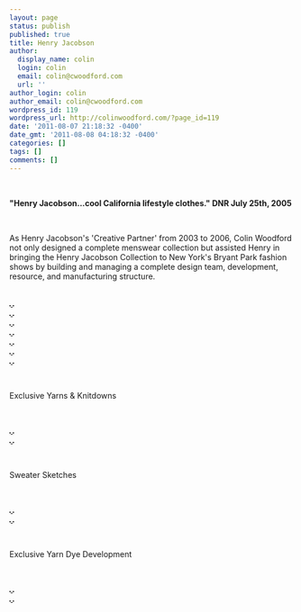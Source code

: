 ```yaml
---
layout: page
status: publish
published: true
title: Henry Jacobson
author:
  display_name: colin
  login: colin
  email: colin@cwoodford.com
  url: ''
author_login: colin
author_email: colin@cwoodford.com
wordpress_id: 119
wordpress_url: http://colinwoodford.com/?page_id=119
date: '2011-08-07 21:18:32 -0400'
date_gmt: '2011-08-08 04:18:32 -0400'
categories: []
tags: []
comments: []
---
```



<div class="gallery">
	<br />
    <p align = "left"><strong>"Henry Jacobson...cool California lifestyle clothes." DNR July 25th, 2005</strong></p>
    <p>&nbsp;</p>
    <p align = "left">As Henry Jacobson's 'Creative Partner' from 2003 to 2006, Colin Woodford not only designed a complete menswear collection but assisted Henry in bringing the Henry Jacobson Collection to New York's Bryant Park fashion shows by building and managing a complete design team, development, resource, and manufacturing structure.</p>
    <br />
	<div class="gallery-one-line">
		<a href="henry-jacobson01.jpg" data-lightbox="henry-jacobson">
		    <img border = "1" src="henry-jacobson01.jpg" class="gallery-henry-jacobson" alt="">
	    </a>
		<a href="henry-jacobson02.jpg" data-lightbox="henry-jacobson">
		    <img border = "1" src="henry-jacobson02.jpg" class="gallery-henry-jacobson" alt="">
		</a>
	<br />
		<a href="henry-jacobson03.jpg" data-lightbox="henry-jacobson">
		    <img border = "1" src="henry-jacobson03.jpg" class="gallery-henry-jacobson" alt="">
		</a>
		<a href="henry-jacobson04.jpg" data-lightbox="henry-jacobson">
		    <img border = "1" src="henry-jacobson04.jpg" class="gallery-henry-jacobson" alt="">
	    </a>
	<br />
		<a href="henry-jacobson05.jpg" data-lightbox="henry-jacobson">
		    <img border = "1" src="henry-jacobson05.jpg" class="gallery-henry-jacobson" alt="">
		</a>
		<a href="henry-jacobson06.jpg" data-lightbox="henry-jacobson">
		    <img border = "1" src="henry-jacobson06.jpg" class="gallery-henry-jacobson" alt="">
		</a>
	<br />
		<a href="henry-jacobson07.jpg" data-lightbox="henry-jacobson">
		    <img border = "1" src="henry-jacobson07.jpg" class="gallery-henry-jacobson" alt="">
	    </a>
		<a href="henry-jacobson08.jpg" data-lightbox="henry-jacobson">
    		<img border = "1" src="henry-jacobson08.jpg" class="gallery-henry-jacobson" alt="">
    	</a>
    <br />
        <a href="henry-jacobson09.jpg" data-lightbox="henry-jacobson">
            <img border = "1" src="henry-jacobson09.jpg" class="gallery-henry-jacobson" alt="">
        </a>
        <a href="henry-jacobson10.jpg" data-lightbox="henry-jacobson">
            <img border = "1" src="henry-jacobson10.jpg" class="gallery-henry-jacobson" alt="">
        </a>
    <br />
        <a href="henry-jacobson11.jpg" data-lightbox="henry-jacobson">
            <img border = "1" src="henry-jacobson11.jpg" class="gallery-henry-jacobson" alt="">
        </a>
        <a href="henry-jacobson12.jpg" data-lightbox="henry-jacobson">
            <img border = "1" src="henry-jacobson12.jpg" class="gallery-henry-jacobson" alt="">
        </a>
    <br />
        <a href="henry-jacobson13.jpg" data-lightbox="henry-jacobson">
            <img border = "1" src="henry-jacobson13.jpg" class="gallery-henry-jacobson" alt="">
        </a>
        <a href="henry-jacobson14.jpg" data-lightbox="henry-jacobson">
            <img border = "1" src="henry-jacobson14.jpg" class="gallery-henry-jacobson" alt="">
        </a>
	</div>
    <p>&nbsp;</p>
    <p>Exclusive Yarns & Knitdowns</p>
    <p>&nbsp;</p>
	<div class="gallery-one-line">
    	<a href="henry-jacobson15.jpg" data-lightbox="henry-jacobson">
		    <img border = "1" src="henry-jacobson15.jpg" class="gallery-henry-jacobson" alt="">
		</a>
		<a href="henry-jacobson16.jpg" data-lightbox="henry-jacobson">
		    <img border = "1" src="henry-jacobson16.jpg" class="gallery-henry-jacobson" alt="">
		</a>
	<br />
		<a href="henry-jacobson17.jpg" data-lightbox="henry-jacobson">
		    <img border = "1" src="henry-jacobson17.jpg" class="gallery-henry-jacobson" alt="">
	    </a>
		<a href="henry-jacobson18.jpg" data-lightbox="henry-jacobson">
    		<img border = "1" src="henry-jacobson18.jpg" class="gallery-henry-jacobson" alt="">
    	</a>
    </div>
    <p>&nbsp;</p>
    <p>Sweater Sketches</p>
    <p>&nbsp;</p>
	<div class="gallery-one-line">
        <a href="henry-jacobson19.jpg" data-lightbox="henry-jacobson">
            <img border = "1" src="henry-jacobson19.jpg" class="gallery-henry-jacobson" alt="">
        </a>
        <a href="henry-jacobson20.jpg" data-lightbox="henry-jacobson">
            <img border = "1" src="henry-jacobson20.jpg" class="gallery-henry-jacobson" alt="">
        </a>
    <br />
        <a href="henry-jacobson21.jpg" data-lightbox="henry-jacobson">
            <img border = "1" src="henry-jacobson21.jpg" class="gallery-henry-jacobson" alt="">
        </a>
        <a href="henry-jacobson22.jpg" data-lightbox="henry-jacobson">
            <img border = "1" src="henry-jacobson22.jpg" class="gallery-henry-jacobson" alt="">
        </a>
    </div>
    <p>&nbsp;</p>
    <p>Exclusive Yarn Dye Development</p>
    <p>&nbsp;</p>
	<div class="gallery-one-line">
        <a href="henry-jacobson23.jpg" data-lightbox="henry-jacobson">
            <img border = "1" src="henry-jacobson23.jpg" class="gallery-henry-jacobson" alt="">
        </a>
        <a href="henry-jacobson24.jpg" data-lightbox="henry-jacobson">
            <img border = "1" src="henry-jacobson24.jpg" class="gallery-henry-jacobson" alt="">
    <br />
        <a href="henry-jacobson25.jpg" data-lightbox="henry-jacobson">
            <img border = "1" src="henry-jacobson25.jpg" class="gallery-henry-jacobson" alt="">
        </a>
        <a href="henry-jacobson26.jpg" data-lightbox="henry-jacobson">
            <img border = "1" src="henry-jacobson26.jpg" class="gallery-henry-jacobson" alt="">
    </div>
</div>